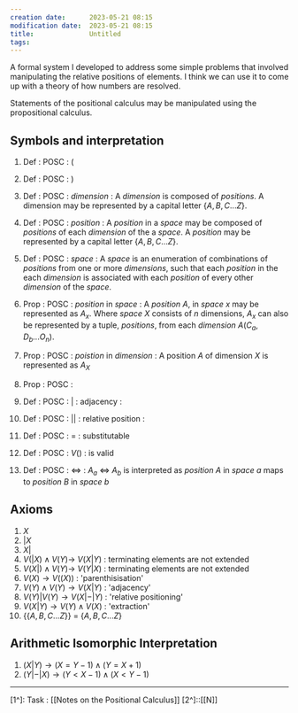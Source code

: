 ```yaml
---
creation date:		2023-05-21 08:15
modification date:	2023-05-21 08:15
title: 				Untitled
tags:
---
```

A formal system I developed to address some simple problems that involved manipulating the relative positions of elements. I think we can use it to come up with a theory of how numbers are resolved.

Statements of the positional calculus may be manipulated using the propositional calculus.


## Symbols and interpretation
1. Def : POSC : (
2. Def : POSC : )
3. Def : POSC : $dimension$ : A $dimension$ is composed of $positions$. A dimension may be represented by a capital letter $\{ A, B, C ... Z \}$.
5. Def : POSC : $position$ : A $position$ in a $space$ may be composed of $positions$ of each $dimension$ of the a $space$. A $position$ may be represented by a capital letter $\{ A, B, C ... Z \}$. 
6. Def : POSC : $space$ : A $space$ is an enumeration of combinations of $positions$ from one or more $dimensions$, such that each $position$ in the each $dimension$ is associated with each $position$ of every other $dimension$ of the $space$.
7. Prop : POSC : $position$ in $space$ : A $position$ $A$, in $space$ $x$ may be represented as $A_x$. Where $space$ $X$ consists of $n$ dimensions, $A_x$ can also be represented by a tuple, $positions$, from each $dimension$ $A(C_a, D_b ... O_n)$.  
8. Prop : POSC : $poistion$ in $dimension$ : A position $A$ of dimension $X$ is represented as $A_X$
9. Prop : POSC : 

10. Def : POSC : $|$ : adjacency : 
11. Def : POSC : $||$ : relative position :
12. Def : POSC : = : substitutable
13. Def : POSC : $V()$ : is valid
14. Def : POSC : $\Leftrightarrow$ : $A_a$ $\Leftrightarrow$ $A_b$ is interpreted as $position$ $A$ in $space$ $a$ maps to $position$ $B$ in $space$ $b$

## Axioms
1. $X$
2. $| X$
3. $X |$
5. $V(| X)  \land V(Y) \rightarrow ~V(X | Y)$  : terminating elements are not extended
6. $V(X |) \land V(Y) \rightarrow ~V(Y | X)$ : terminating elements are not extended
7. $V(X) \rightarrow V((X))$ : 'parenthisisation'
8. $V(Y) \land V(Y) \rightarrow V(X | Y)$ : 'adjacency'
9. $V(Y) | V(Y) \rightarrow V(X |-| Y)$ : 'relative positioning'
10. $V(X | Y) \rightarrow V(Y) \land V(X)$ : 'extraction'
11. $\{\{A, B, C ... Z\}\}$ = $\{A, B, C ... Z\}$   

## Arithmetic Isomorphic Interpretation
1. $(X | Y) \rightarrow (X = Y - 1) \land (Y = X + 1)$
2. $(Y |-| X)  \rightarrow (Y < X - 1) \land (X < Y - 1)$

---
[1^]: Task : [[Notes on the Positional Calculus]]
[2^]::[[N]]